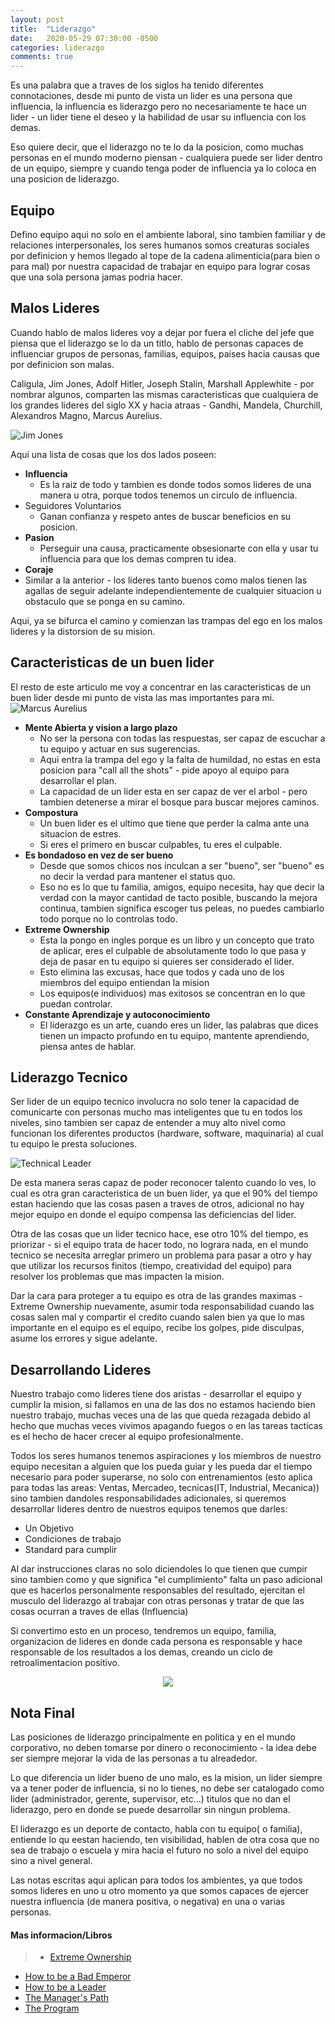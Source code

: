 ```yaml
---
layout: post
title:  "Liderazgo"
date:   2020-05-29 07:30:00 -0500
categories: liderazgo
comments: true
---
```

Es una palabra que a traves de los siglos ha tenido diferentes connotaciones, desde mi punto de vista un lider es una persona que influencia, la influencia es liderazgo pero no necesariamente te hace un lider - un lider tiene el deseo y la habilidad de usar su influencia con los demas.

Eso quiere decir, que el liderazgo no te lo da la posicion, como muchas personas en el mundo moderno piensan - cualquiera puede ser lider dentro de un equipo, siempre y cuando tenga poder de influencia ya lo coloca en una posicion de liderazgo.

## Equipo ##

Defino equipo aqui no solo en el ambiente laboral, sino tambien familiar y de relaciones interpersonales, los seres humanos somos creaturas sociales por definicion y hemos llegado al tope de la cadena alimenticia(para bien o para mal) por nuestra capacidad de trabajar en equipo para lograr cosas que una sola persona jamas podria hacer.

## Malos Lideres ##
Cuando hablo de malos lideres voy a dejar por fuera el cliche del jefe que piensa que el liderazgo se lo da un titlo, hablo de personas capaces de influenciar grupos de personas, familias, equipos, paises hacia causas que por definicion son malas.

Caligula, Jim Jones, Adolf Hitler, Joseph Stalin, Marshall Applewhite - por nombrar algunos, comparten las mismas caracteristicas que cualquiera de los grandes lideres del siglo XX y hacia atraas - Gandhi, Mandela, Churchill, Alexandros Magno, Marcus Aurelius.

![Jim Jones](https://www.history.com/.image/t_share/MTU5OTEyNDY3MDIyMDMwMTk5/jim-jones-radio-getty-948040342.jpg "Foto: History.com")

Aqui una lista de cosas que los dos lados poseen:

+ **Influencia**
  +  Es la raiz de todo y tambien es donde todos somos lideres de una manera u otra, porque todos tenemos un circulo de influencia.
+ Seguidores Voluntarios
  + Ganan confianza y respeto antes de buscar beneficios en su posicion.
+ **Pasion**
  +  Perseguir una causa, practicamente obsesionarte con ella y usar tu influencia para que los demas compren tu idea.
+  **Coraje**
  +  Similar a la anterior - los lideres tanto buenos como malos tienen las agallas de seguir adelante independientemente de cualquier situacion u obstaculo que se ponga en su camino.

Aqui, ya se bifurca el camino y comienzan las trampas del ego en los malos lideres y la distorsion de su mision.

## Caracteristicas de un buen lider ##

El resto de este articulo me voy a concentrar en las caracteristicas de un buen lider desde mi punto de vista las mas importantes para mi.
![Marcus Aurelius](http://wp.production.patheos.com/blogs/monkeymind/files/2015/04/marcus-aurelius1.jpg "Foto: rationalwalk.com")
+ **Mente Abierta y vision a largo plazo**
  + No ser la persona con todas las respuestas, ser capaz de escuchar a tu equipo y actuar en sus sugerencias.
  + Aqui entra la trampa del ego y la falta de humildad, no estas en esta posicion para "call all the shots" - pide apoyo al equipo para desarrollar el plan.
  + La capacidad de un lider esta en ser capaz de ver el arbol - pero tambien detenerse a mirar el bosque para buscar mejores caminos.
+ **Compostura**
  + Un buen lider es el ultimo que tiene que perder la calma ante una situacion de estres.
  + Si eres el primero en buscar culpables, tu eres el culpable.
+ **Es bondadoso en vez de ser bueno**
  + Desde que somos chicos nos inculcan a ser "bueno", ser "bueno" es no decir la verdad para mantener el status quo.
  + Eso no es lo que tu familia, amigos, equipo necesita, hay que decir la verdad con la mayor cantidad de tacto posible, buscando la mejora continua, tambien significa escoger tus peleas, no puedes cambiarlo todo porque no lo controlas todo.
+ **Extreme Ownership**
  + Esta la pongo en ingles porque es un libro y un concepto que trato de aplicar, eres el culpable de absolutamente todo lo que pasa y deja de pasar en tu equipo si quieres ser considerado el lider.
  + Esto elimina las excusas, hace que todos y cada uno de los miembros del equipo entiendan la mision
  + Los equipos(e individuos) mas exitosos se concentran en lo que puedan controlar.
+ **Constante Aprendizaje y autoconocimiento**
  + El liderazgo es un arte, cuando eres un lider, las palabras que dices tienen un impacto profundo en tu equipo, mantente aprendiendo, piensa antes de hablar.

## Liderazgo Tecnico ##

 Ser lider de un equipo tecnico involucra no solo tener la capacidad de comunicarte con personas mucho mas inteligentes que tu en todos los niveles, sino tambien ser capaz de entender a muy alto nivel como funcionan los diferentes productos (hardware, software, maquinaria) al cual tu equipo le presta soluciones.

 ![Technical Leader](https://www.weetechsolution.com/upload/Technical-leader-Roles-and-responsibilities.png "Foto: Weetechsolution.com")

 De esta manera seras capaz de poder reconocer talento cuando lo ves, lo cual es otra gran caracteristica de un buen lider, ya que el 90% del tiempo estan haciendo que las cosas pasen a traves de otros, adicional no hay mejor equipo en donde el equipo compensa las deficiencias del lider.

Otra de las cosas que un lider tecnico hace, ese otro 10% del tiempo, es priorizar - si el equipo trata de hacer todo, no lograra nada, en el mundo tecnico se necesita arreglar primero un problema para pasar a otro y hay que utilizar los recursos finitos (tiempo, creatividad del equipo) para resolver los problemas que mas impacten la mision.

 Dar la cara para proteger a tu equipo es otra de las grandes maximas - Extreme Ownership nuevamente, asumir toda responsabilidad cuando las cosas salen mal y compartir el credito cuando salen bien ya que lo mas importante en el equipo es el equipo, recibe los golpes, pide disculpas, asume los errores y sigue adelante.

## Desarrollando Lideres ##

Nuestro trabajo como lideres tiene dos aristas - desarrollar el equipo y cumplir la mision, si fallamos en una de las dos no estamos haciendo bien nuestro trabajo, muchas veces una de las que queda rezagada debido al hecho que muchas veces vivimos apagando fuegos o en las tareas tacticas es el hecho de hacer crecer al equipo profesionalmente.

Todos los seres humanos tenemos aspiraciones y los miembros de nuestro equipo necesitan a alguien que los pueda guiar y les pueda dar el tiempo necesario para poder superarse, no solo con entrenamientos (esto aplica para todas las areas: Ventas, Mercadeo, tecnicas(IT, Industrial, Mecanica)) sino tambien dandoles responsabilidades adicionales, si queremos desarrollar lideres dentro de nuestros equipos tenemos que darles:
  + Un Objetivo
  + Condiciones de trabajo
  + Standard para cumplir

Al dar instrucciones claras no solo diciendoles lo que tienen que cumpir sino tambien como y que significa "el cumplimiento" falta un paso adicional que es hacerlos personalmente responsables del resultado, ejercitan el musculo del liderazgo al trabajar con otras personas y tratar de que las cosas ocurran a traves de ellas (Influencia)

Si convertimo esto en un proceso, tendremos un equipo, familia, organizacion  de lideres en donde cada persona es responsable y hace responsable de los resultados a los demas, creando un ciclo de retroalimentacion positivo.

<p align="center">
  <img src="https://s-media-cache-ak0.pinimg.com/564x/85/4b/85/854b85abab945042e3736bd01b637ec2.jpg">
</p>

## Nota Final ##

Las posiciones de liderazgo principalmente en politica y en el mundo corporativo, no deben tomarse por dinero o reconocimiento - la idea debe ser siempre mejorar la vida de las personas a tu alreadedor.

Lo que diferencia un lider bueno de uno malo, es la mision, un lider siempre va a tener poder de influencia, si no lo tienes, no debe ser catalogado como lider (administrador, gerente, supervisor, etc...) titulos que no dan el liderazgo, pero en donde se puede desarrollar sin ningun problema.

El liderazgo es un deporte de contacto, habla con tu equipo( o familia), entiende lo qu eestan haciendo, ten visibilidad, hablen de otra cosa que no sea de trabajo o escuela y mira hacia el futuro no solo a nivel del equipo sino a nivel general.

Las notas escritas aqui aplican para todos los ambientes, ya que todos somos lideres en uno u otro momento ya que somos capaces de ejercer nuestra influencia (de manera positiva, o negativa) en una o varias personas.

#### Mas informacion/Libros ####
>+ [Extreme Ownership](https://echelonfront.com/extreme-ownership/)
+ [How to be a Bad Emperor](https://press.princeton.edu/books/hardcover/9780691193991/how-to-be-a-bad-emperor)
+ [How to be a Leader](https://press.princeton.edu/books/hardcover/9780691192116/how-to-be-a-leader)
+ [The Manager's Path](https://www.oreilly.com/library/view/the-managers-path/9781491973882/)
+ [The Program](http://www.theprogram.org/)
